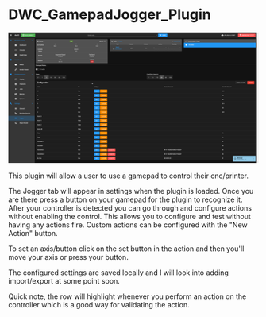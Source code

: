 # DWC_GamepadJogger_Plugin

![Image](https://github.com/Sindarius/DWC_GamepadJogger_Plugin/blob/media/JoggerScreenshot.png?raw=true)


This plugin will allow a user to use a gamepad to control their cnc/printer. 

The Jogger tab will appear in settings when the plugin is loaded. Once you are there press a button on your gamepad for the plugin to recognize it. After your controller is detected you can go through and configure actions without enabling the control. This allows you to configure and test without having any actions fire. Custom actions can be configured with the "New Action" button.

To set an axis/button click on the set button in the action and then you'll move your axis or press your button.

The configured settings are saved locally and I will look into adding import/export at some point soon.

Quick note, the row will highlight whenever you perform an action on the controller which is a good way for validating the action.
